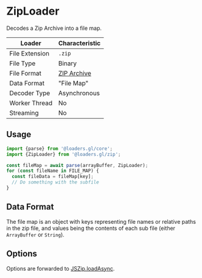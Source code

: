# ZipLoader

Decodes a Zip Archive into a file map.

| Loader         | Characteristic                                                   |
| -------------- | ---------------------------------------------------------------- |
| File Extension | `.zip`                                                           |
| File Type      | Binary                                                           |
| File Format    | [ZIP Archive](/docs/modules/zip/formats/zip) |
| Data Format    | "File Map"                                                       |
| Decoder Type   | Asynchronous                                                     |
| Worker Thread  | No                                                               |
| Streaming      | No                                                               |

## Usage

```js
import {parse} from '@loaders.gl/core';
import {ZipLoader} from '@loaders.gl/zip';

const fileMap = await parse(arrayBuffer, ZipLoader);
for (const fileName in FILE_MAP) {
  const fileData = fileMap[key];
  // Do something with the subfile
}
```

## Data Format

The file map is an object with keys representing file names or relative paths in the zip file, and values being the contents of each sub file (either `ArrayBuffer` or `String`).

## Options

Options are forwarded to [JSZip.loadAsync](https://stuk.github.io/jszip/documentation/api_jszip/load_async.html).
